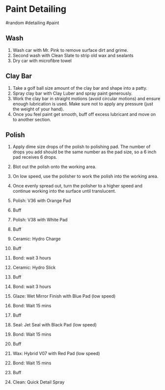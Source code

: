 # Paint Detailing
#random #detailing #paint

## Wash
1. Wash car with Mr. Pink to remove surface dirt and grime.
2. Second wash with Clean Slate to strip old wax and sealants
3. Dry car with microfibre towel

## Clay Bar
1. Take a golf ball size amount of the clay bar and shape into a patty.
2. Spray clay bar with Clay Luber and spray paint generously.
3. Work the clay bar in straight motions (avoid circular motions) and ensure enough lubrication is used. Make sure not to apply any pressure (just the weight of your hand).
4. Once you feel paint get smooth, buff off excess lubricant and move on to another section.

## Polish
1. Apply dime size drops of the polish to polishing pad. The number of drops you add should be the same number as the pad size, so a 6 inch pad receives 6 drops.
2. Blot out the polish onto the working area.
3. On low speed, use the polisher to work the polish into the working area.
4. Once evenly spread out, turn the polisher to a higher speed and continue working into the surface until translucent.


5. Polish: V36 with Orange Pad
6. Buff
7. Polish: V38 with White Pad
8. Buff
9. Ceramic: Hydro Charge
10. Buff
11. Bond: wait 3 hours
12. Ceramic: Hydro Slick
13. Buff
14. Bond: wait 3 hours
15. Glaze: Wet Mirror Finish with Blue Pad (low speed)
16. Bond: Wait 15 mins
17. Buff
18. Seal: Jet Seal with Black Pad (low speed)
19. Bond: Wait 15 mins
20. Buff
21. Wax: Hybrid V07 with Red Pad (low speed)
22. Bond: Wait 15 mins
23. Buff
24. Clean: Quick Detail Spray